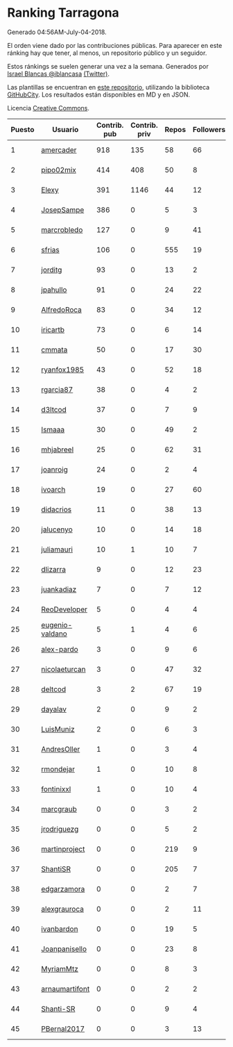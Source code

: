 # Ranking Tarragona

Generado 04:56AM-July-04-2018.

El orden viene dado por las contribuciones públicas. Para aparecer en este ránking hay que tener, al menos, un repositorio público y un seguidor.

Estos ránkings se suelen generar una vez a la semana. Generados por [Israel Blancas @iblancasa](https://github.com/iblancasa/) [(Twitter)](https://twitter.com/iblancasa).

Las plantillas se encuentran en [este repositorio](https://github.com/iblancasa/GH-Spanish-Ranking), utilizando la biblioteca [GitHubCity](https://github.com/iblancasa/GitHubCity). Los resultados están disponibles en MD y en JSON.

Licencia [Creative Commons](https://creativecommons.org/licenses/by/4.0/).

| Puesto   |  Usuario  | Contrib. pub | Contrib. priv |Repos| Followers | Desde |  Avatar  |
|----------|-----------|--------------|---------------|-----|-----------|-------|----------|
|1|[amercader](https://github.com/amercader)|918|135|58|66|2010-02-09|![amercader]()|
|2|[pipo02mix](https://github.com/pipo02mix)|414|408|50|8|2011-07-03|![pipo02mix]()|
|3|[Elexy](https://github.com/Elexy)|391|1146|44|12|2010-10-14|![Elexy]()|
|4|[JosepSampe](https://github.com/JosepSampe)|386|0|5|3|2015-01-08|![JosepSampe]()|
|5|[marcrobledo](https://github.com/marcrobledo)|127|0|9|41|2015-09-19|![marcrobledo]()|
|6|[sfrias](https://github.com/sfrias)|106|0|555|19|2012-05-06|![sfrias]()|
|7|[jorditg](https://github.com/jorditg)|93|0|13|2|2014-02-03|![jorditg]()|
|8|[jpahullo](https://github.com/jpahullo)|91|0|24|22|2012-07-26|![jpahullo]()|
|9|[AlfredoRoca](https://github.com/AlfredoRoca)|83|0|34|12|2014-08-15|![AlfredoRoca]()|
|10|[iricartb](https://github.com/iricartb)|73|0|6|14|2016-07-19|![iricartb]()|
|11|[cmmata](https://github.com/cmmata)|50|0|17|30|2013-04-22|![cmmata]()|
|12|[ryanfox1985](https://github.com/ryanfox1985)|43|0|52|18|2011-10-26|![ryanfox1985]()|
|13|[rgarcia87](https://github.com/rgarcia87)|38|0|4|2|2017-11-17|![rgarcia87]()|
|14|[d3ltcod](https://github.com/d3ltcod)|37|0|7|9|2017-12-11|![d3ltcod]()|
|15|[Ismaaa](https://github.com/Ismaaa)|30|0|49|2|2016-09-16|![Ismaaa]()|
|16|[mhjabreel](https://github.com/mhjabreel)|25|0|62|31|2014-10-08|![mhjabreel]()|
|17|[joanroig](https://github.com/joanroig)|24|0|2|4|2015-05-14|![joanroig]()|
|18|[ivoarch](https://github.com/ivoarch)|19|0|27|60|2011-03-18|![ivoarch]()|
|19|[didacrios](https://github.com/didacrios)|11|0|38|13|2010-02-25|![didacrios]()|
|20|[jalucenyo](https://github.com/jalucenyo)|10|0|14|18|2012-04-06|![jalucenyo]()|
|21|[juliamauri](https://github.com/juliamauri)|10|1|10|7|2013-11-28|![juliamauri]()|
|22|[dlizarra](https://github.com/dlizarra)|9|0|12|23|2015-04-12|![dlizarra]()|
|23|[juankadiaz](https://github.com/juankadiaz)|7|0|7|12|2013-10-04|![juankadiaz]()|
|24|[ReoDeveloper](https://github.com/ReoDeveloper)|5|0|4|4|2013-01-20|![ReoDeveloper]()|
|25|[eugenio-valdano](https://github.com/eugenio-valdano)|5|1|4|6|2014-03-12|![eugenio-valdano]()|
|26|[alex-pardo](https://github.com/alex-pardo)|3|0|9|6|2012-09-19|![alex-pardo]()|
|27|[nicolaeturcan](https://github.com/nicolaeturcan)|3|0|47|32|2014-04-10|![nicolaeturcan]()|
|28|[deltcod](https://github.com/deltcod)|3|2|67|19|2015-09-22|![deltcod]()|
|29|[dayalav](https://github.com/dayalav)|2|0|9|2|2013-06-10|![dayalav]()|
|30|[LuisMuniz](https://github.com/LuisMuniz)|2|0|6|3|2014-07-18|![LuisMuniz]()|
|31|[AndresOller](https://github.com/AndresOller)|1|0|3|4|2013-07-06|![AndresOller]()|
|32|[rmondejar](https://github.com/rmondejar)|1|0|10|8|2008-06-20|![rmondejar]()|
|33|[fontinixxl](https://github.com/fontinixxl)|1|0|10|4|2013-07-24|![fontinixxl]()|
|34|[marcgraub](https://github.com/marcgraub)|0|0|3|2|2012-10-02|![marcgraub]()|
|35|[jrodriguezg](https://github.com/jrodriguezg)|0|0|5|2|2013-02-05|![jrodriguezg]()|
|36|[martinproject](https://github.com/martinproject)|0|0|219|9|2008-06-13|![martinproject]()|
|37|[ShantiSR](https://github.com/ShantiSR)|0|0|205|7|2013-01-16|![ShantiSR]()|
|38|[edgarzamora](https://github.com/edgarzamora)|0|0|2|7|2013-05-02|![edgarzamora]()|
|39|[alexgrauroca](https://github.com/alexgrauroca)|0|0|2|11|2013-07-31|![alexgrauroca]()|
|40|[ivanbardon](https://github.com/ivanbardon)|0|0|19|5|2013-10-30|![ivanbardon]()|
|41|[Joanpanisello](https://github.com/Joanpanisello)|0|0|23|8|2013-09-20|![Joanpanisello]()|
|42|[MyriamMtz](https://github.com/MyriamMtz)|0|0|8|3|2013-11-25|![MyriamMtz]()|
|43|[arnaumartifont](https://github.com/arnaumartifont)|0|0|2|2|2014-11-07|![arnaumartifont]()|
|44|[Shanti-SR](https://github.com/Shanti-SR)|0|0|9|4|2014-11-12|![Shanti-SR]()|
|45|[PBernal2017](https://github.com/PBernal2017)|0|0|3|13|2017-02-23|![PBernal2017]()|
